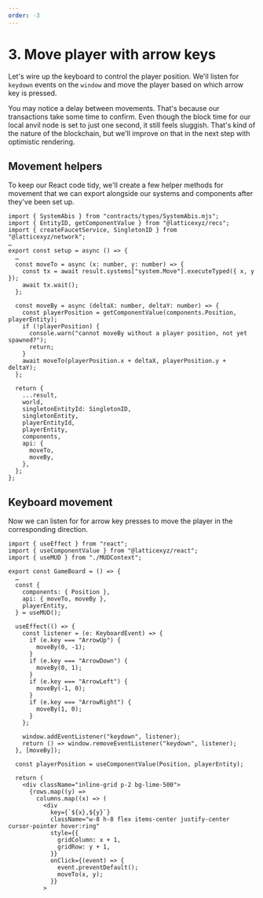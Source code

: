 ```yaml
---
order: -3
---
```


# 3. Move player with arrow keys

Let's wire up the keyboard to control the player position. We'll listen for `keydown` events on the `window` and move the player based on which arrow key is pressed.

You may notice a delay between movements. That's because our transactions take some time to confirm. Even though the block time for our local anvil node is set to just one second, it still feels sluggish. That's kind of the nature of the blockchain, but we'll improve on that in the next step with optimistic rendering.

## Movement helpers

To keep our React code tidy, we'll create a few helper methods for movement that we can export alongside our systems and components after they've been set up.

```tsx !#2,7-19,29-32 packages/client/src/mud/setup.ts
import { SystemAbis } from "contracts/types/SystemAbis.mjs";
import { EntityID, getComponentValue } from "@latticexyz/recs";
import { createFaucetService, SingletonID } from "@latticexyz/network";
…
export const setup = async () => {
  …
  const moveTo = async (x: number, y: number) => {
    const tx = await result.systems["system.Move"].executeTyped({ x, y });
    await tx.wait();
  };

  const moveBy = async (deltaX: number, deltaY: number) => {
    const playerPosition = getComponentValue(components.Position, playerEntity);
    if (!playerPosition) {
      console.warn("cannot moveBy without a player position, not yet spawned?");
      return;
    }
    await moveTo(playerPosition.x + deltaX, playerPosition.y + deltaY);
  };

  return {
    ...result,
    world,
    singletonEntityId: SingletonID,
    singletonEntity,
    playerEntityId,
    playerEntity,
    components,
    api: {
      moveTo,
      moveBy,
    },
  };
};
```

## Keyboard movement

Now we can listen for for arrow key presses to move the player in the corresponding direction.

```tsx !#1,9,13-31,48 packages/client/src/GameBoard.tsx
import { useEffect } from "react";
import { useComponentValue } from "@latticexyz/react";
import { useMUD } from "./MUDContext";

export const GameBoard = () => {
  …
  const {
    components: { Position },
    api: { moveTo, moveBy },
    playerEntity,
  } = useMUD();

  useEffect(() => {
    const listener = (e: KeyboardEvent) => {
      if (e.key === "ArrowUp") {
        moveBy(0, -1);
      }
      if (e.key === "ArrowDown") {
        moveBy(0, 1);
      }
      if (e.key === "ArrowLeft") {
        moveBy(-1, 0);
      }
      if (e.key === "ArrowRight") {
        moveBy(1, 0);
      }
    };

    window.addEventListener("keydown", listener);
    return () => window.removeEventListener("keydown", listener);
  }, [moveBy]);

  const playerPosition = useComponentValue(Position, playerEntity);

  return (
    <div className="inline-grid p-2 bg-lime-500">
      {rows.map((y) =>
        columns.map((x) => (
          <div
            key={`${x},${y}`}
            className="w-8 h-8 flex items-center justify-center cursor-pointer hover:ring"
            style={{
              gridColumn: x + 1,
              gridRow: y + 1,
            }}
            onClick={(event) => {
              event.preventDefault();
              moveTo(x, y);
            }}
          >
```
